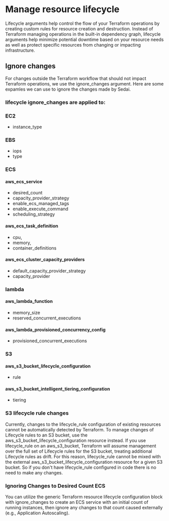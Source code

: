 # Manage resource lifecycle
Lifecycle arguments help control the flow of your Terraform operations by creating custom rules for resource creation and destruction. Instead of Terraform managing operations in the built-in dependency graph, lifecycle arguments help minimize potential downtime based on your resource needs as well as protect specific resources from changing or impacting infrastructure.
## Ignore changes
For changes outside the Terraform workflow that should not impact Terraform operations, we use the ignore_changes argument. Here are some expamles we can use to ignore the changes made by Sedai.

### lifecycle ignore_changes are applied to:
### EC2
* instance_type

### EBS
* iops
* type

### ECS
####  aws_ecs_service
* desired_count
* capacity_provider_strategy
* enable_ecs_managed_tags
* enable_execute_command
* scheduling_strategy
#### aws_ecs_task_definition
*  cpu,
*  memory,
*  container_definitions
#### aws_ecs_cluster_capacity_providers
* default_capacity_provider_strategy
* capacity_provider

### lambda
#### aws_lambda_function
* memory_size
* reserved_concurrent_executions
####   aws_lambda_provisioned_concurrency_config
* provisioned_concurrent_executions

### S3
#### aws_s3_bucket_lifecycle_configuration
* rule
#### aws_s3_bucket_intelligent_tiering_configuration
* tiering

### S3 lifecycle rule changes
Currently, changes to the lifecycle_rule configuration of existing resources cannot be automatically detected by Terraform. To manage changes of Lifecycle rules to an S3 bucket, use the aws_s3_bucket_lifecycle_configuration resource instead. If you use lifecycle_rule on an aws_s3_bucket, Terraform will assume management over the full set of Lifecycle rules for the S3 bucket, treating additional Lifecycle rules as drift. For this reason, lifecycle_rule cannot be mixed with the external aws_s3_bucket_lifecycle_configuration resource for a given S3 bucket. So if you don't have lifecycle_rule  configured in code there is no need to make any changes.

### Ignoring Changes to Desired Count ECS
You can utilize the generic Terraform resource lifecycle configuration block with ignore_changes to create an ECS service with an initial count of running instances, then ignore any changes to that count caused externally (e.g., Application Autoscaling).

